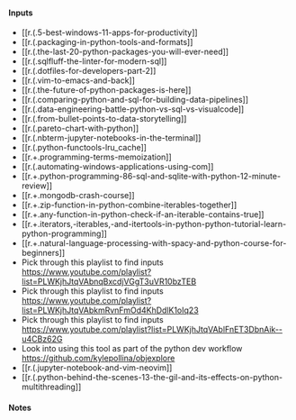 

#### Inputs

- [[r.(.5-best-windows-11-apps-for-productivity]]
- [[r.(.packaging-in-python-tools-and-formats]]
- [[r.(.the-last-20-python-packages-you-will-ever-need]]
- [[r.(.sqlfluff-the-linter-for-modern-sql]]
- [[r.(.dotfiles-for-developers-part-2]]
- [[r.(.vim-to-emacs-and-back]]
- [[r.(.the-future-of-python-packages-is-here]]
- [[r.(.comparing-python-and-sql-for-building-data-pipelines]]
- [[r.(.data-engineering-battle-python-vs-sql-vs-visualcode]]
- [[r.(.from-bullet-points-to-data-storytelling]]
- [[r.(.pareto-chart-with-python]]
- [[r.(.nbterm-jupyter-notebooks-in-the-terminal]]
- [[r.(.python-functools-lru_cache]]
- [[r.+.programming-terms-memoization]]
- [[r.(.automating-windows-applications-using-com]]
- [[r.+.python-programming-86-sql-and-sqlite-with-python-12-minute-review]]
- [[r.+.mongodb-crash-course]]
- [[r.+.zip-function-in-python-combine-iterables-together]]
- [[r.+.any-function-in-python-check-if-an-iterable-contains-true]]
- [[r.+.iterators,-iterables,-and-itertools-in-python-python-tutorial-learn-python-programming]]
- [[r.+.natural-language-processing-with-spacy-and-python-course-for-beginners]]
- Pick through this playlist to find inputs <https://www.youtube.com/playlist?list=PLWKjhJtqVAbnqBxcdjVGgT3uVR10bzTEB>
- Pick through this playlist to find inputs <https://www.youtube.com/playlist?list=PLWKjhJtqVAbkmRvnFmOd4KhDdlK1oIq23>
- Pick through this playlist to find inputs <https://www.youtube.com/playlist?list=PLWKjhJtqVAblFnET3DbnAik--u4CBz62G>
- Look into using this tool as part of the python dev workflow <https://github.com/kylepollina/objexplore>
- [[r.(.jupyter-notebook-and-vim-neovim]]
- [[r.(.python-behind-the-scenes-13-the-gil-and-its-effects-on-python-multithreading]]

#### Notes

